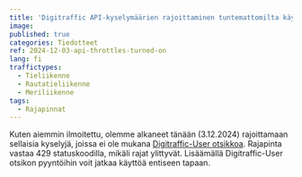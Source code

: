 ```yaml
---
title: 'Digitraffic API-kyselymäärien rajoittaminen tuntemattomilta käyttäjiltä'
image:
published: true
categories: Tiedotteet
ref: 2024-12-03-api-throttles-turned-on
lang: fi
traffictypes:
  - Tieliikenne
  - Rautatieliikenne
  - Meriliikenne
tags:
  - Rajapinnat
---
```


Kuten aiemmin ilmoitettu, olemme alkaneet tänään (3.12.2024) rajoittamaan sellaisia kyselyjä, joissa ei ole mukana [Digitraffic-User otsikkoa](https://www.digitraffic.fi/tuki/ohjeita/#digitraffic-user--otsikko). Rajapinta vastaa 429 statuskoodilla, mikäli rajat ylittyvät. Lisäämällä Digitraffic-User otsikon pyyntöihin voit jatkaa käyttöä entiseen tapaan.
